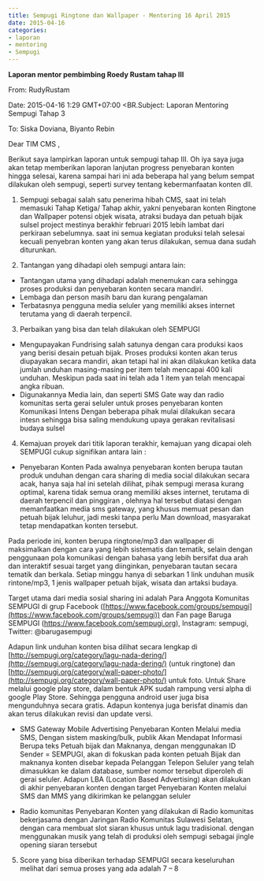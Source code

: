 ```yaml
---
title: Sempugi Ringtone dan Wallpaper - Mentoring 16 April 2015
date: 2015-04-16
categories:
- laporan
- mentoring
- Sempugi
---
```


**Laporan mentor pembimbing Roedy Rustam tahap III**

From: RudyRustam 

Date: 2015-04-16 1:29 GMT+07:00 <BR.Subject: Laporan Mentoring Sempugi Tahap 3 

To: Siska Doviana, Biyanto Rebin

Dear TIM CMS ,

Berikut saya lampirkan laporan untuk sempugi tahap III. Oh iya saya juga akan tetap memberikan laporan lanjutan progress penyebaran konten hingga selesai, karena sampai hari ini ada beberapa hal yang belum sempat dilakukan oleh sempugi, seperti survey tentang kebermanfaatan konten dll.

1. Sempugi sebagai salah satu penerima hibah CMS, saat ini telah memasuki Tahap Ketiga/ Tahap akhir, yakni penyebaran konten Ringtone dan Wallpaper potensi objek wisata, atraksi budaya dan petuah bijak sulsel project mestinya berakhir februari 2015 lebih lambat dari perkiraan sebelumnya. saat ini semua kegiatan produksi telah selesai kecuali penyebran konten yang akan terus dilakukan, semua dana sudah diturunkan.

2. Tantangan yang dihadapi oleh sempugi antara lain:

* Tantangan utama yang dihadapi adalah menemukan cara sehingga proses produksi dan penyebaran konten secara mandiri.
* Lembaga dan person masih baru dan kurang pengalaman
* Terbatasnya pengguna media seluler yang memiliki akses internet terutama yang di daerah terpencil.

3. Perbaikan yang bisa dan telah dilakukan oleh SEMPUGI

* Mengupayakan Fundrising salah satunya dengan cara produksi kaos yang berisi desain petuah bijak. Proses produksi konten akan terus diupayakan secara mandiri, akan tetapi hal ini akan dilakukan ketika data jumlah unduhan masing-masing per item telah mencapai 400 kali unduhan. Meskipun pada saat ini telah ada 1 item yan telah mencapai angka ribuan.
* Digunakannya Media lain, dan seperti SMS Gate way dan radio komunitas serta gerai seluler untuk proses penyebaran konten Komunikasi Intens Dengan beberapa pihak mulai dilakukan secara intesn sehingga bisa saling mendukung upaya gerakan revitalisasi budaya sulsel

4. Kemajuan proyek dari titik laporan terakhir, kemajuan yang dicapai oleh SEMPUGI cukup signifikan antara lain :

* Penyebaran Konten
Pada awalnya penyebaran konten berupa tautan produk unduhan dengan cara sharing di media social dilakukan secara acak, hanya saja hal ini setelah dilihat, pihak sempugi merasa kurang optimal, karena tidak semua orang memiliki akses internet, terutama di daerah terpencil dan pinggiran , olehnya hal tersebut diatasi dengan memanfaatkan media sms gateway, yang khusus memuat pesan dan petuah bijak leluhur, jadi meski tanpa perlu Man download, masyarakat tetap mendapatkan konten tersebut.

Pada periode ini, konten berupa ringtone/mp3 dan wallpaper di maksimalkan dengan cara yang lebih sistematis dan tematik, selain dengan penggunaan pola komunikasi dengan bahasa yang lebih bersifat dua arah dan interaktif sesuai target yang diinginkan, penyebaran tautan secara tematik dan berkala. Setiap minggu hanya di sebarkan 1 link unduhan musik rintone/mp3, 1 jenis wallpaper petuah bijak, wisata dan artaksi budaya.

Target utama dari media sosial sharing ini adalah Para Anggota Komunitas SEMPUGI di grup Facebook ([https://www.facebook.com/groups/sempugi](https://www.facebook.com/groups/sempugi)) dan Fan page Baruga SEMPUGI (https://www.facebook.com/sempugi.org), Instagram: sempugi, Twitter: @barugasempugi

Adapun link unduhan konten bisa dilihat secara lengkap di [http://sempugi.org/category/lagu-nada-dering/](http://sempugi.org/category/lagu-nada-dering/) (untuk ringtone) dan [http://sempugi.org/category/wall-paper-photo/](http://sempugi.org/category/wall-paper-photo/) untuk foto. Untuk Share melalui google play store, dalam bentuk APK sudah rampung versi alpha di google Play Store. Sehingga pengguna android user juga bisa mengunduhnya secara gratis. Adapun kontenya juga berisfat dinamis dan akan terus dilakukan revisi dan update versi.

* SMS Gateway Mobile Advertising
Penyebaran Konten Melalui media SMS, Dengan sistem masking/bulk, publik Akan Mendapat Informasi Berupa teks Petuah bijak dan Maknanya, dengan menggunakan ID Sender = SEMPUGI, akan di fokuskan pada konten petuah Bijak dan maknanya konten disebar kepada Pelanggan Telepon Seluler yang telah dimasukkan ke dalam database, sumber nomor tersebut diperoleh di gerai seluler. Adapun LBA (Location Based Advertising) akan dilakukan di akhir penyebaran konten dengan target Penyebaran Konten melalui SMS dan MMS yang dikirimkan ke pelanggan seluler

* Radio komunitas
Penyebaran Konten yang dilakukan di Radio komunitas bekerjasama dengan Jaringan Radio Komunitas Sulawesi Selatan, dengan cara membuat slot siaran khusus untuk lagu tradisional. dengan menggunakan musik yang telah di produksi oleh sempugi sebagai jingle opening siaran tersebut

5. Score yang bisa diberikan terhadap SEMPUGI secara keseluruhan melihat dari semua proses yang ada adalah 7 – 8
